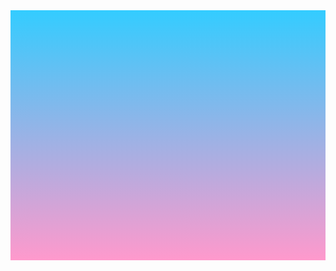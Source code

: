 <!DOCTYPE html>
<html>
<style>
div {
    height: 400px;
    background: linear-gradient(to bottom, #33ccff 0%, #ff99cc 100%)
}
</style>
<body>

<div></div>

</body>
</html>


